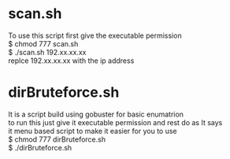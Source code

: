 # scan.sh 
To use this script first give the executable permission  <br>
$ chmod 777 scan.sh <br>
$ ./scan.sh 192.xx.xx.xx <br>
replce 192.xx.xx.xx with the ip address

# dirBruteforce.sh 
It is a script build using gobuster for basic enumatrion <br>
to run this just give it executable permission and rest do as It says <br>
it menu based script to make it easier for you to use <br>
$ chmod 777 dirBruteforce.sh <br>
$ ./dirBruteforce.sh
